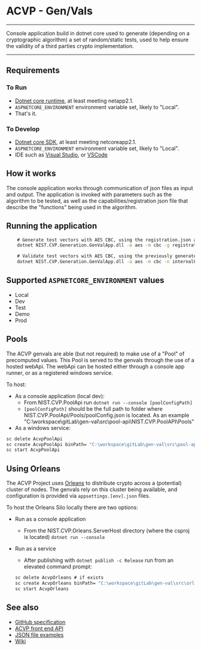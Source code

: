 # ACVP - Gen/Vals

-----

Console application build in dotnet core used to generate (depending on a cryptographic algorithm) a set of random/static tests, used to help ensure the validity of a third parties crypto implementation.

-----

## Requirements

### To Run

* [Dotnet core runtime](https://www.microsoft.com/net/download/Windows/run), at least meeting netapp2.1.
* `ASPNETCORE_ENVIRONMENT` environment variable set, likely to "Local".
* That's it.

### To Develop

* [Dotnet core SDK](https://www.microsoft.com/net/download/), at least meeting netcoreapp2.1.
* `ASPNETCORE_ENVIRONMENT` environment variable set, likely to "Local".
* IDE such as [Visual Studio](https://www.visualstudio.com/), or [VSCode](https://code.visualstudio.com/?wt.mc_id=adw-brand&gclid=Cj0KCQjwibDXBRCyARIsAFHp4fojTxuEuNCbj-3iNK5DIGpPHUJeDkAzOkEkdCJjrZ42ijrzoi3sUxAaAu4rEALw_wcB)

## How it works

The console application works through communication of json files as input and output. The application is invoked with parameters such as the algorithm to be tested, as well as the capabilities/registration json file that describe the "functions" being used in the algorithm.

## Running the application

```cmd
    # Generate test vectors with AES CBC, using the registration.json as the implementations capabilities
    dotnet NIST.CVP.Generation.GenValApp.dll -a aes -m cbc -g registration.json

    # Validate test vectors with AES CBC, using the previously generated internalProjection along with the IUT's responses.
    dotnet NIST.CVP.Generation.GenValApp.dll -a aes -m cbc -n internalProjection.json -r testResults.json
```

## Supported `ASPNETCORE_ENVIRONMENT` values

* Local
* Dev
* Test
* Demo
* Prod

## Pools

The ACVP genvals are able (but not required) to make use of a "Pool" of precomputed values.  This Pool is served to the genvals through the use of a hosted webApi.  The webApi can be hosted either through a console app runner, or as a registered windows service.

To host:

* As a console application (local dev):
  * From NIST.CVP.PoolApi run `dotnet run --console [poolConfigPath]`
  * `[poolConfigPath]` should be the full path to folder where NIST.CVP.PoolApi/Pools/poolConfig.json is located.  As an example "C:\workspace\gitLab\gen-val\src\pool-api\NIST.CVP.PoolAPI\Pools"
* As a windows service:

```cmd
sc delete AcvpPoolApi
sc create AcvpPoolApi binPath= "C:\workspace\gitLab\gen-val\src\pool-api\NIST.CVP.PoolAPI\bin\Release\netcoreapp2.1\win7-x64\NIST.CVP.PoolAPI.exe C:\workspace\gitLab\gen-val\src\pool-api\NIST.CVP.PoolAPI\Pools"
sc start AcvpPoolApi
```

## Using Orleans

The ACVP Project uses [Orleans](https://github.com/dotnet/orleans) to distribute crypto across a (potential) cluster of nodes.  The genvals rely on this cluster being available, and configuration is provided via `appsettings.[env].json` files.

To host the Orleans Silo locally there are two options:

* Run as a console application
  * From the NIST.CVP.Orleans.ServerHost directory (where the csproj is located) `dotnet run --console`
* Run as a service
  * After publishing with `dotnet publish -c Release` run from an elevated command prompt: 

  ```cmd
  sc delete AcvpOrleans # if exists
  sc create AcvpOrleans binPath= "C:\workspace\gitLab\gen-val\src\orleans\src\NIST.CVP.Orleans.ServerHost\bin\Release\netcoreapp2.1\win7-x64\publish\NIST.CVP.Orleans.ServerHost.exe" # Note the above exe is a sample, should be replaced with the location of your built exe
  sc start AcvpOrleans
  ```

  

## See also

* [GitHub specification](https://github.com/usnistgov/ACVP)
* [ACVP front end API](https://gitlab.nist.gov/gitlab/ACVTS/Controller/controller)
* [JSON file examples](https://gitlab.nist.gov/gitlab/ACVTS/GenVals/gen-val/tree/master/json-files)
* [Wiki](https://gitlab.nist.gov/gitlab/ACVTS/GenVals/gen-val/wikis/home)